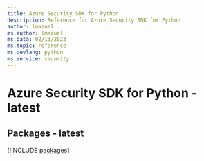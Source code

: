 ```yaml
---
title: Azure Security SDK for Python
description: Reference for Azure Security SDK for Python
author: lmazuel
ms.author: lmazuel
ms.data: 02/13/2023
ms.topic: reference
ms.devlang: python
ms.service: security
---
```

# Azure Security SDK for Python - latest
## Packages - latest
[!INCLUDE [packages](security-index.md)]